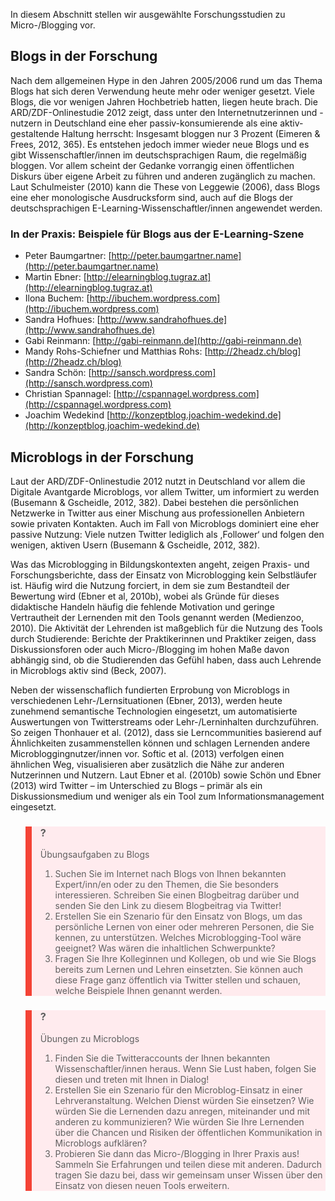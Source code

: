 In diesem Abschnitt stellen wir ausgewählte Forschungsstudien zu Micro-/Blogging vor.

## Blogs in der Forschung

Nach dem allgemeinen Hype in den Jahren 2005/2006 rund um das Thema Blogs hat sich deren Verwendung heute mehr oder weniger gesetzt. Viele Blogs, die vor wenigen Jahren Hochbetrieb hatten, liegen heute brach. Die ARD/ZDF-Onlinestudie 2012 zeigt, dass unter den Internetnutzerinnen und -nutzern in Deutschland eine eher passiv-konsumierende als eine aktiv-gestaltende Haltung herrscht: Insgesamt bloggen nur 3 Prozent (Eimeren &amp; Frees, 2012, 365). Es entstehen jedoch immer wieder neue Blogs und es gibt Wissenschaftler/innen im deutschsprachigen Raum, die regelmäßig bloggen. Vor allem scheint der Gedanke vorrangig einen öffentlichen Diskurs über eigene Arbeit zu führen und anderen zugänglich zu machen. Laut Schulmeister (2010) kann die These von Leggewie (2006), dass Blogs eine eher monologische Ausdrucksform sind, auch auf die Blogs der deutschsprachigen E-Learning-Wissenschaftler/innen angewendet werden.

### In der Praxis: Beispiele für Blogs aus der E-Learning-Szene

</blockquote>

- Peter Baumgartner: [http://peter.baumgartner.name](http://peter.baumgartner.name)
- Martin Ebner: [http://elearningblog.tugraz.at](http://elearningblog.tugraz.at)
- Ilona Buchem: [http://ibuchem.wordpress.com](http://ibuchem.wordpress.com)
- Sandra Hofhues: [http://www.sandrahofhues.de](http://www.sandrahofhues.de)
- Gabi Reinmann: [http://gabi-reinmann.de](http://gabi-reinmann.de)
- Mandy Rohs-Schiefner und Matthias Rohs: [http://2headz.ch/blog](http://2headz.ch/blog)
- Sandra Schön: [http://sansch.wordpress.com](http://sansch.wordpress.com)
- Christian Spannagel: [http://cspannagel.wordpress.com](http://cspannagel.wordpress.com)
- Joachim Wedekind [http://konzeptblog.joachim-wedekind.de](http://konzeptblog.joachim-wedekind.de)

## Microblogs in der Forschung

Laut der ARD/ZDF-Onlinestudie 2012 nutzt in Deutschland vor allem die Digitale Avantgarde Microblogs, vor allem Twitter, um informiert zu werden (Busemann &amp; Gscheidle, 2012, 382). Dabei bestehen die persönlichen Netzwerke in Twitter aus einer Mischung aus professionellen Anbietern sowie privaten Kontakten. Auch im Fall von Microblogs dominiert eine eher passive Nutzung: Viele nutzen Twitter lediglich als ,Follower‘ und folgen den wenigen, aktiven Usern (Busemann &amp; Gscheidle, 2012, 382).

Was das Microblogging in Bildungskontexten angeht, zeigen Praxis- und Forschungsberichte, dass der Einsatz von Microblogging kein Selbstläufer ist. Häufig wird die Nutzung forciert, in dem sie zum Bestandteil der Bewertung wird (Ebner et al, 2010b), wobei als Gründe für dieses didaktische Handeln häufig die fehlende Motivation und geringe Vertrautheit der Lernenden mit den Tools genannt werden (Medienzoo, 2010). Die Aktivität der Lehrenden ist maßgeblich für die Nutzung des Tools durch Studierende: Berichte der Praktikerinnen und Praktiker zeigen, dass Diskussionsforen oder auch Micro-/Blogging im hohen Maße davon abhängig sind, ob die Studierenden das Gefühl haben, dass auch Lehrende in Microblogs aktiv sind (Beck, 2007).

Neben der wissenschaflich fundierten Erprobung von Microblogs in verschiedenen Lehr-/Lernsituationen (Ebner, 2013), werden heute zunehmend semantische Technologien eingesetzt, um automatisierte Auswertungen von Twitterstreams oder Lehr-/Lerninhalten durchzuführen. So zeigen Thonhauer et al. (2012), dass sie Lerncommunities basierend auf Ähnlichkeiten zusammenstellen können und schlagen Lernenden andere Microbloggingnutzer/innen vor. Softic et al. (2013) verfolgen einen ähnlichen Weg, visualisieren aber zusätzlich die Nähe zur anderen Nutzerinnen und Nutzern. Laut Ebner et al. (2010b) sowie Schön und Ebner (2013) wird Twitter – im Unterschied zu Blogs – primär als ein Diskussionsmedium und weniger als ein Tool zum Informationsmanagement eingesetzt.

<blockquote style="background: #FFEBEE; border-left: 10px solid #F44336">

### ?

Übungsaufgaben zu Blogs

1. Suchen Sie im Internet nach Blogs von Ihnen bekannten Expert/inn/en oder zu den Themen, die Sie besonders interessieren. Schreiben Sie einen Blogbeitrag darüber und senden Sie den Link zu diesem Blogbeitrag via Twitter!
2. Erstellen Sie ein Szenario für den Einsatz von Blogs, um das persönliche Lernen von einer oder mehreren Personen, die Sie kennen, zu unterstützen. Welches Microblogging-Tool wäre geeignet? Was wären die inhaltlichen Schwerpunkte?
3. Fragen Sie Ihre Kolleginnen und Kollegen, ob und wie Sie Blogs bereits zum Lernen und Lehren einsetzten. Sie können auch diese Frage ganz öffentlich via Twitter stellen und schauen, welche Beispiele Ihnen genannt werden.

</blockquote>

<blockquote style="background: #FFEBEE; border-left: 10px solid #F44336">

### ?

Übungen zu Microblogs

1. Finden Sie die Twitteraccounts der Ihnen bekannten Wissenschaftler/innen heraus. Wenn Sie Lust haben, folgen Sie diesen und treten mit Ihnen in Dialog!
2. Erstellen Sie ein Szenario für den Microblog-Einsatz in einer Lehrveranstaltung. Welchen Dienst würden Sie einsetzen? Wie würden Sie die Lernenden dazu anregen, miteinander und mit anderen zu kommunizieren? Wie würden Sie Ihre Lernenden über die Chancen und Risiken der öffentlichen Kommunikation in Microblogs aufklären?
3. Probieren Sie dann das Micro-/Blogging in Ihrer Praxis aus! Sammeln Sie Erfahrungen und teilen diese mit anderen. Dadurch tragen Sie dazu bei, dass wir gemeinsam unser Wissen über den Einsatz von diesen neuen Tools erweitern.

</blockquote>
